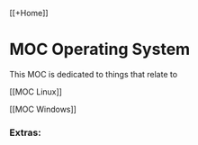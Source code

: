 [[+Home]]

# MOC Operating System
This MOC is dedicated to things that relate to

[[MOC Linux]]

[[MOC Windows]]










### Extras:


